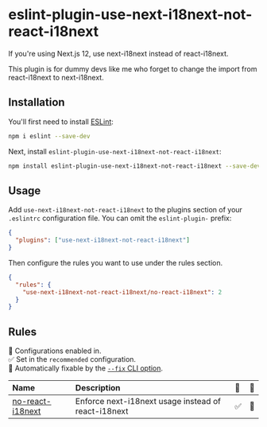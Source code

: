 # eslint-plugin-use-next-i18next-not-react-i18next

If you're using Next.js 12, use next-i18next instead of react-i18next.

This plugin is for dummy devs like me who forget to change the import from react-i18next to next-i18next.

## Installation

You'll first need to install [ESLint](https://eslint.org/):

```sh
npm i eslint --save-dev
```

Next, install `eslint-plugin-use-next-i18next-not-react-i18next`:

```sh
npm install eslint-plugin-use-next-i18next-not-react-i18next --save-dev
```

## Usage

Add `use-next-i18next-not-react-i18next` to the plugins section of your `.eslintrc` configuration file. You can omit the `eslint-plugin-` prefix:

```json
{
  "plugins": ["use-next-i18next-not-react-i18next"]
}
```

Then configure the rules you want to use under the rules section.

```json
{
  "rules": {
    "use-next-i18next-not-react-i18next/no-react-i18next": 2
  }
}
```

## Rules

<!-- begin auto-generated rules list -->

💼 Configurations enabled in.\
✅ Set in the `recommended` configuration.\
🔧 Automatically fixable by the [`--fix` CLI option](https://eslint.org/docs/user-guide/command-line-interface#--fix).

| Name                                               | Description                                         | 💼  | 🔧  |
| :------------------------------------------------- | :-------------------------------------------------- | :-- | :-- |
| [no-react-i18next](docs/rules/no-react-i18next.md) | Enforce next-i18next usage instead of react-i18next | ✅  | 🔧  |

<!-- end auto-generated rules list -->

